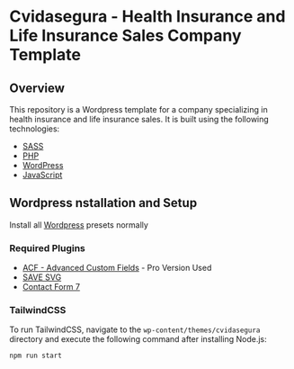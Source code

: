 # Cvidasegura - Health Insurance and Life Insurance Sales Company Template

## Overview

This repository is a Wordpress template for a company specializing in health insurance and life insurance sales. It is built using the following technologies:

- [SASS](https://sass-lang.com/)
- [PHP](https://www.php.net/)
- [WordPress](https://wordpress.org/)
- [JavaScript](https://www.javascript.com/)

## Wordpress nstallation and Setup

Install all [Wordpress](https://wordpress.org/) presets normally

### Required Plugins

- [ACF - Advanced Custom Fields](https://www.advancedcustomfields.com/) - Pro Version Used
- [SAVE SVG](https://wordpress.org/plugins/safe-svg/)
- [Contact Form 7](https://contactform7.com/)

### TailwindCSS

To run TailwindCSS, navigate to the `wp-content/themes/cvidasegura` directory and execute the following command after installing Node.js:

```bash
npm run start